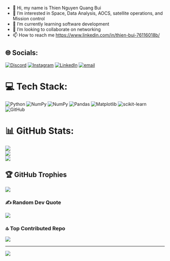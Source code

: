 - 👋 Hi, my name is Thien Nguyen Quang Bui
- 👀 I’m interested in Space, Data Analysis, AOCS, satellite operations, and Mission control <br/>
- 🌱 I’m currently learning software development <br/>
- 💞️ I’m looking to collaborate on networking<br/>
- 📫 How to reach me https://www.linkedin.com/in/thien-bui-76116018b/


## 🌐 Socials:
[![Discord](https://img.shields.io/badge/Discord-%237289DA.svg?logo=discord&logoColor=white)](https://discord.gg/336779041581301763) [![Instagram](https://img.shields.io/badge/Instagram-%23E4405F.svg?logo=Instagram&logoColor=white)](https://instagram.com/quangthien3112) [![LinkedIn](https://img.shields.io/badge/LinkedIn-%230077B5.svg?logo=linkedin&logoColor=white)](https://linkedin.com/in/thien-bui-76116018b) [![email](https://img.shields.io/badge/Email-D14836?logo=gmail&logoColor=white)](mailto:thien93837363@gmail.com) 

# 💻 Tech Stack:
![Python](https://img.shields.io/badge/python-3670A0?style=for-the-badge&logo=python&logoColor=ffdd54) ![NumPy](https://img.shields.io/badge/numpy-%23013243.svg?style=for-the-badge&logo=numpy&logoColor=white) ![NumPy](https://img.shields.io/badge/numpy-%23013243.svg?style=for-the-badge&logo=numpy&logoColor=white) ![Pandas](https://img.shields.io/badge/pandas-%23150458.svg?style=for-the-badge&logo=pandas&logoColor=white) ![Matplotlib](https://img.shields.io/badge/Matplotlib-%23ffffff.svg?style=for-the-badge&logo=Matplotlib&logoColor=black) ![scikit-learn](https://img.shields.io/badge/scikit--learn-%23F7931E.svg?style=for-the-badge&logo=scikit-learn&logoColor=white) ![GitHub](https://img.shields.io/badge/github-%23121011.svg?style=for-the-badge&logo=github&logoColor=white)
# 📊 GitHub Stats:
![](https://github-readme-stats.vercel.app/api?username=ThienBui6&theme=merko&hide_border=false&include_all_commits=true&count_private=false)<br/>
![](https://nirzak-streak-stats.vercel.app/?user=ThienBui6&theme=merko&hide_border=false)<br/>
![](https://github-readme-stats.vercel.app/api/top-langs/?username=ThienBui6&theme=merko&hide_border=false&include_all_commits=true&count_private=false&layout=compact)

## 🏆 GitHub Trophies
![](https://github-profile-trophy.vercel.app/?username=ThienBui6&theme=dark&no-frame=false&no-bg=true&margin-w=4)

### ✍️ Random Dev Quote
![](https://quotes-github-readme.vercel.app/api?type=horizontal&theme=tokyonight)

### 🔝 Top Contributed Repo
![](https://github-contributor-stats.vercel.app/api?username=ThienBui6&limit=5&theme=merko&combine_all_yearly_contributions=true)

---
[![](https://visitcount.itsvg.in/api?id=ThienBui6&icon=0&color=0)](https://visitcount.itsvg.in)

<!-- Proudly created with GPRM ( https://gprm.itsvg.in ) -->
